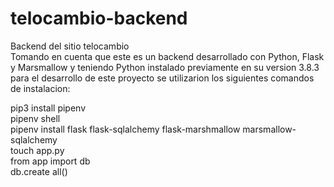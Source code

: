 # telocambio-backend
Backend del sitio telocambio <br />
Tomando en cuenta que este es un backend desarrollado con Python, Flask y Marsmallow y teniendo Python instalado previamente 
en su version 3.8.3 para el desarrollo de este proyecto se utilizarion los siguientes comandos de instalacion:

  pip3 install pipenv <br />
  pipenv shell <br />
  pipenv install flask flask-sqlalchemy flask-marshmallow marsmallow-sqlalchemy <br />
  touch app.py <br />
  from app import db <br />
  db.create all()
